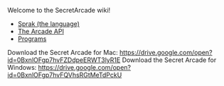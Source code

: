 Welcome to the SecretArcade wiki!

* [Sprak (the language)](sprak)
* [The Arcade API](Arcade-Api)
* [Programs](Programs)

Download the Secret Arcade for Mac: https://drive.google.com/open?id=0BxnlOFgp7hvFZDdpeERWT3lyR1E
Download the Secret Arcade for Windows: https://drive.google.com/open?id=0BxnlOFgp7hvFQVhsRGtMeTdPckU